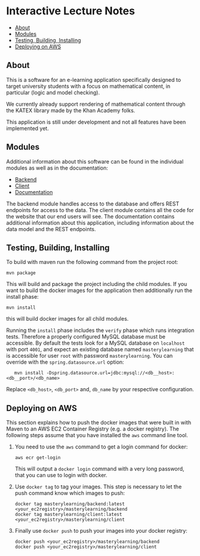 # Interactive Lecture Notes

* [About](#about)
* [Modules](#modules)
* [Testing, Building, Installing](#testing-building-installing)
* [Deploying on AWS](#deploying-on-aws)

## About

This is a software for an e-learning application specifically designed
to target university students with a focus on mathematical content,
in particular (logic and model checking).

We currently already support rendering of mathematical content
through the KATEX library made by the Khan Academy folks.

This application is still under development and not all features have
been implemented yet.

## Modules

Additional information about this software can be found
in the individual modules as well as in the documentation:

* [Backend](backend/)
* [Client](client/)
* [Documentation](docs/)

The backend module handles access to the database
and offers REST endpoints for access to the data. The client module
contains all the code for the website that our end users will see.
The documentation contains additional information about this application,
including information about the data model and the REST endpoints.

## Testing, Building, Installing

To build with maven run the following command from the project root:

    mvn package

This will build and package the project including the child modules.
If you want to build the docker images for the application then
additionally run the install phase:

    mvn install

this will build docker images for all child modules.

Running the `install` phase includes the `verify` phase which runs
integration tests. Therefore a properly configured MySQL database
must be accessible. By default the tests look for a MySQL database
on `localhost` with port `4001`, and expect an existing database named
`masterylearning` that is accessible for user `root` with password
`masterylearning`. You can override with the `spring.datasource.url`
option:

```
   mvn install -Dspring.datasource.url=jdbc:mysql://<db__host>:<db__port>/<db_name>
```

Replace `<db_host>`, `<db_port>` and, `db_name` by your respective configuration.

## Deploying on AWS

This section explains how to push the docker images that were built in with Maven
to an AWS EC2 Container Registry (e.g. a docker registry). The following
steps assume that you have installed the `aws` command line tool. 

 1. You need to use the `aws` command to get a login command for docker:

        aws ecr get-login

    This will output a `docker login` command with a very long password, that you can use to login
    with docker.

 2. Use `docker tag` to tag your images. This step is necessary to let the push command know which
 images to push:

        docker tag masterylearning/backend:latest <your_ec2registry>/masterylearning/backend
        docker tag masterylearning/client:latest <your_ec2registry>/masterylearning/client

 3. Finally use `docker push` to push your images into your docker registry:

        docker push <your_ec2registry>/masterylearning/backend
        docker push <your_ec2registry>/masterylearning/client
